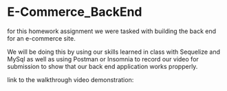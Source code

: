 # E-Commerce_BackEnd

for this homework assignment we were tasked with building the back end for an e-commerce site.

We will be doing this by using our skills learned in class with Sequelize and MySql as well as using Postman or Insomnia to record our video for submission to show that our back end application works propperly.







link to the walkthrough video demonstration:




